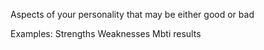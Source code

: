 Aspects of your personality that may be either good or bad

Examples:
Strengths
Weaknesses
Mbti results